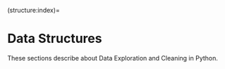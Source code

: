 (structure:index)=

# Data Structures

These sections describe about Data Exploration and Cleaning in Python.

```{tableofcontents}
```
